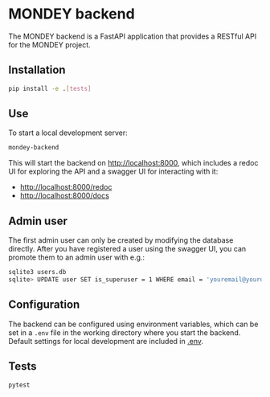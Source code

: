 # MONDEY backend

The MONDEY backend is a FastAPI application that provides a RESTful API for the MONDEY project.

## Installation

```bash
pip install -e .[tests]
```

## Use

To start a local development server:

```bash
mondey-backend
```

This will start the backend on [http://localhost:8000](http://localhost:8000),
which includes a redoc UI for exploring the API and a swagger UI for interacting with it:

- [http://localhost:8000/redoc](http://localhost:8000/redoc)
- [http://localhost:8000/docs](http://localhost:8000/docs)

## Admin user

The first admin user can only be created by modifying the database directly.
After you have registered a user using the swagger UI, you can promote them to an admin user with e.g.:

```bash
sqlite3 users.db
sqlite> UPDATE user SET is_superuser = 1 WHERE email = 'youremail@yourdomain.com';
```

## Configuration

The backend can be configured using environment variables,
which can be set in a `.env` file in the working directory where you start the backend.
Default settings for local development are included in [.env](.env).

## Tests

```bash
pytest
```
